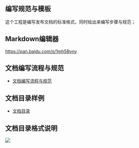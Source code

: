## 编写规范与模板

这个工程是编写发布文档的标准格式，同时给出来编写步骤与规范； 

## Markdown编辑器

https://pan.baidu.com/s/1mh5Bvny

## 文档编写流程与规范

* [文档编写流程与规范](articles/1-/guide.md)

## 文档目录样例

* [文档目录](SUMMARY.md)

## 文档目录格式说明

![](/articles/1-/images/catalog.png)










